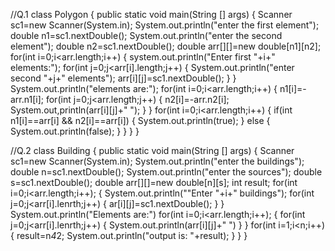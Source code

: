 //Q.1
class Polygon
{
public static void main(String [] args)
{
Scanner sc1=new Scanner(System.in);
System.out.println("enter the first element");
double n1=sc1.nextDouble();
System.out.println("enter the second element");
double n2=sc1.nextDouble();
double arr[][]=new double[n1][n2];
for(int i=0;i<arr.length;i++)
{
system.out.println("Enter first "+i+" elements:");
for(int j=0;j<arr[i].length;j++)
{
System.out.println("enter second "+j+" elements");
arr[i][j]=sc1.nextDouble();
}
}
System.out.println("elements are:");
for(int i=0;i<arr.length;i++)
{
n1[i]=-arr.n1[i];
for(int j=0;j<arr.length;j++)
{
n2[i]=-arr.n2[i];
System.out,println(arr[i][j]+" ");
}
}
for(int i=0;i<arr.length;i++)
{
if(int n1[i]==arr[i] && n2[i]==arr[i])
{
System.out.println(true);
}
else
{
System.out.println(false);
}
}
}
}



//Q.2
class Building
{
public static void main(String [] args)
{
Scanner sc1=new Scanner(System.in);
System.out.println("enter the buildings");
double n=sc1.nextDouble();
System.out.println("enter the sources");
double s=sc1.nextDouble();
double arr[][]=new double[n][s];
int result;
for(int i=0;i<arr.length;i++);
{
System.out.println(""Enter "+i+" buildings");
for(int j=0;j<arr[i].lenrth;j++)
{
ar[i][j]=sc1.nextDouble();
}
}
System.out.println("Elements are:")
for(int i=0;i<arr.length;i++);
{
for(int j=0;j<arr[i].lenrth;j++)
{
System.out.println(arr[i][j]+" ")
}
}
for(int i=1;i<n;i++)
{
result=n*4*2;
System.out.println("output is: "+result);
}
}
}


